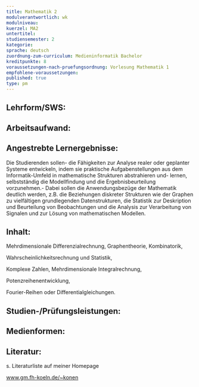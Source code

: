 ```yaml
---
title: Mathematik 2
modulverantwortlich: wk
modulniveau:
kuerzel: MA2
untertitel:
studiensemester: 2
kategorie:
sprache: deutsch
zuordnung-zum-curriculum: Medieninformatik Bachelor
kreditpunkte: 8
voraussetzungen-nach-pruefungsordnung: Vorlesung Mathematik 1
empfohlene-voraussetzungen: 
published: true
type: pm
---
```


## Lehrform/SWS:


## Arbeitsaufwand:

## Angestrebte Lernergebnisse:
Die Studierenden sollen- die Fähigkeiten zur Analyse realer oder geplanter Systeme entwickeln, indem sie praktische Aufgabenstellungen aus dem Informatik-Umfeld in mathematische Strukturen abstrahieren und- lernen, selbstständig  die Modellfindung und die Ergebnisbeurteilung vorzunehmen.- Dabei sollen die Anwendungsbezüge der Mathematik deutlich werden, z.B. die Beziehungen diskreter Strukturen wie der Graphen zu vielfältigen grundlegenden Datenstrukturen, die Statistik zur Deskription und Beurteilung von Beobachtungen und die Analysis zur Verarbeitung von Signalen und zur Lösung von mathematischen Modellen.

## Inhalt:
Mehrdimensionale Differenzialrechnung, Graphentheorie, Kombinatorik,

Wahrscheinlichkeitsrechnung und Statistik, 

Komplexe Zahlen, Mehrdimensionale Integralrechnung,

Potenzreihenentwicklung, 

Fourier-Reihen oder Differentialgleichungen.

## Studien-/Prüfungsleistungen:


## Medienformen:


## Literatur:
s. Literaturliste auf meiner Homepage 

www.gm.fh-koeln.de/~konen

